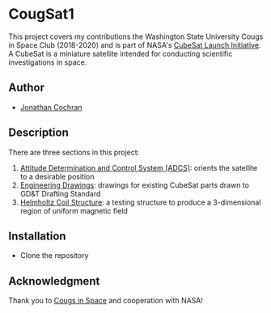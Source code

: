 # CougSat1

This project covers my contributions the Washington State University Cougs in Space Club (2018-2020) and is part of NASA's [CubeSat Launch Initiative](nasa.gov/kennedy/launch-services-program/cubesat-launch-initiative).
A CubeSat is a miniature satellite intended for conducting scientific investigations in space.

## Author
- [Jonathan Cochran](github.com/ionzzu)

## Description

There are three sections in this project:
1. [Attitude Determination and Control System (ADCS)](github.com/ionzzu/CougSat1/tree/main/ADCS): orients the satellite to a desirable position
2. [Engineering Drawings](github.com/ionzzu/CougSat1/tree/main/Engineering-Drawings): drawings for existing CubeSat parts drawn to GD&T Drafting Standard
3. [Helmholtz Coil Structure](github.com/ionzzu/CougSat1/tree/main/Helmholtz-Coil-Structure): a testing structure to produce a 3-dimensional region of uniform magnetic field

## Installation

- Clone the repository

## Acknowledgment

Thank you to [Cougs in Space](cis.vcea.wsu.edu) and cooperation with NASA!
